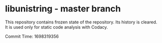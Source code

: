 # libunistring - master branch

This repository contains frozen state of the repository.
Its history is cleared. It is used only for static code
analysis with Codacy.

Commit Time: 1698319356